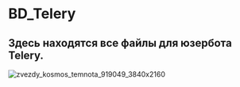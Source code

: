 # BD_Telery
## Здесь находятся все файлы для юзербота Telery.

![zvezdy_kosmos_temnota_919049_3840x2160](https://github.com/Blaing-7542/BD_Telery/assets/149149385/1dab252e-9fd4-4a0c-a80e-5e16c1220eaa)
